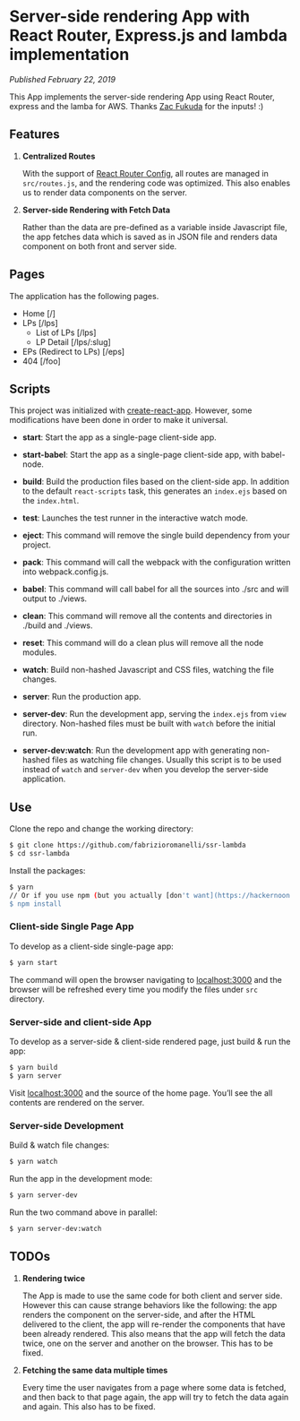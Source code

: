 # Server-side rendering App with React Router, Express.js and lambda implementation

*Published February 22, 2019*

This App implements the server-side rendering App using React Router, express and the lamba for AWS. Thanks [Zac Fukuda](https://www.mokuji.me/article/universal-app-react-router) for the inputs! :)

## Features
1. **Centralized Routes**

	With the support of [React Router Config](https://github.com/ReactTraining/react-router/tree/master/packages/react-router-config), all routes are managed in `src/routes.js`, and the rendering code was optimized. This also enables us to render data components on the server.

2. **Server-side Rendering with Fetch Data**

	Rather than the data are pre-defined as a variable inside Javascript file, the app fetches data which is saved as in JSON file and renders data component on both front and server side.

## Pages
The application has the following pages.
- Home [/]
- LPs [/lps]
	- List of LPs [/lps]
	- LP Detail [/lps/:slug]
- EPs (Redirect to LPs) [/eps]
- 404 [/foo]

## Scripts
This project was initialized with [create-react-app](https://github.com/facebookincubator/create-react-app). However, some modifications have been done in order to make it universal.

- **start**: Start the app as a single-page client-side app.

- **start-babel**: Start the app as a single-page client-side app, with babel-node.

- **build**: Build the production files based on the client-side app. In addition to the default `react-scripts` task, this generates an `index.ejs` based on the `index.html`.

- **test**: Launches the test runner in the interactive watch mode.

- **eject**: This command will remove the single build dependency from your project.

- **pack**: This command will call the webpack with the configuration written into webpack.config.js.

- **babel**: This command will call babel for all the sources into ./src and will output to ./views.

- **clean**: This command will remove all the contents and directories in ./build and ./views.

- **reset**: This command will do a clean plus will remove all the node modules.

- **watch**: Build non-hashed Javascript and CSS files, watching the file changes.

- **server**: Run the production app.

- **server-dev**: Run the development app, serving the `index.ejs` from `view` directory. Non-hashed files must be built with `watch` before the initial run.

- **server-dev:watch**: Run the development app with generating non-hashed files as watching file changes. Usually this script is to be used instead of `watch` and `server-dev` when you develop the server-side application.

## Use
Clone the repo and change the working directory:
```bash
$ git clone https://github.com/fabrizioromanelli/ssr-lambda
$ cd ssr-lambda
```
Install the packages:
```bash
$ yarn
// Or if you use npm (but you actually [don't want](https://hackernoon.com/im-harvesting-credit-card-numbers-and-passwords-from-your-site-here-s-how-9a8cb347c5b5) to use it):
$ npm install
```

### Client-side Single Page App
To develop as a client-side single-page app:
```bash
$ yarn start
```
The command will open the browser navigating to [localhost:3000](http://localhost:3000) and the browser will be refreshed  every time you modify the files under `src` directory.

### Server-side and client-side App
To develop as a server-side & client-side rendered page, just build & run the app:
```bash
$ yarn build
$ yarn server
```

Visit [localhost:3000](http://localhost:3000) and the source of the home page. You’ll see the all contents are rendered on the server.

### Server-side Development
Build & watch file changes:
```bash
$ yarn watch
```

Run the app in the development mode:
```bash
$ yarn server-dev
```

Run the two command above in parallel:
```bash
$ yarn server-dev:watch
```

## TODOs
1. **Rendering twice**

	The App is made to use the same code for both client and server side. However this can cause strange behaviors like the following: the app renders the component on the server-side, and after the HTML delivered to the client, the app will re-render the components that have been already rendered. This also means that the app will fetch the data twice, one on the server and another on the browser. This has to be fixed.

2. **Fetching the same data multiple times**

	Every time the user navigates from a page where some data is fetched, and then back to that page again, the app will try to fetch the data again and again. This also has to be fixed.
